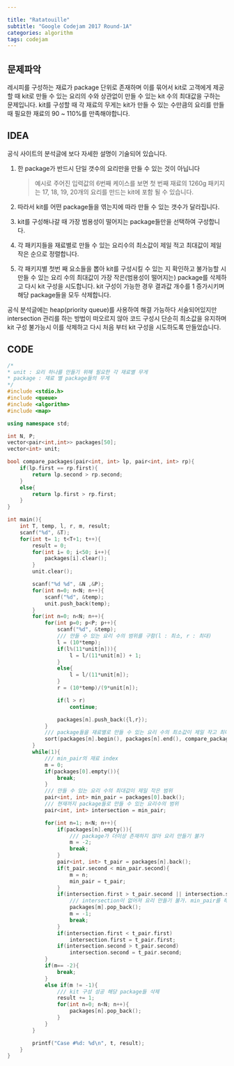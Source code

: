 ```yaml
---

title: "Ratatouille"
subtitle: "Google Codejam 2017 Round-1A"
categories: algorithm
tags: codejam
---
```


## 문제파악

레시피를 구성하는 재료가 package 단위로 존재하며 이를 묶어서 kit로 고객에게 제공 할 때 kit로 만들 수 있는 요리의 수와 상관없이 만들 수 있는 kit 수의 최대값을 구하는 문제입니다. kit를 구성할 때 각 재료의 무게는 kit가 만들 수 있는 수만큼의 요리를 만들 때 필요한 재료의 90 ~ 110%를 만족해야합니다.



## IDEA

공식 사이트의 분석글에 보다 자세한 설명이 기술되어 있습니다.

1. 한 package가 반드시 단일 갯수의 요리만을 만들 수 있는 것이 아닙니다

   > 예시로 주어진 입력값의 6번째 케이스를 보면 첫 번째 재료의 1260g 패키지는 17, 18, 19, 20개의 요리를 만드는 kit에 포함 될 수 있습니다.

2. 따라서 kit를 어떤 package들을 엮는지에 따라 만들 수 있는 갯수가 달라집니다.

3. kit를 구성해나갈 때 가장 범용성이 떨어지는 package들만을 선택하여 구성합니다.

4. 각 패키지들을 재료별로 만들 수 있는 요리수의 최소값이 제일 적고 최대값이 제일 작은 순으로 정렬합니다.

5. 각 패키지별 첫번 째 요소들을 뽑아 kit를 구성시킬 수 있는 지 확인하고 불가능할 시 만들 수 있는 요리 수의 최대값이 가장 작은(범용성이 떨어지는) package를 삭제하고 다시 kit 구성을 시도합니다. kit 구성이 가능한 경우 결과값 개수를 1 증가시키며 해당 package들을 모두 삭제합니다.

공식 분석글에는 heap(priority queue)를 사용하여 해결 가능하다 서술되어있지만 intersection 관리를 하는 방법이 떠오르지 않아 코드 구성시 단순히 최소값을 유지하며 kit 구성 불가능시 이를 삭제하고 다시 처음 부터 kit 구성을 시도하도록 만들었습니다. 



## CODE

```c++
/*
* unit : 요리 하나를 만들기 위해 필요한 각 재료별 무게
* package : 재료 별 package들의 무게
*/
#include <stdio.h>
#include <queue>
#include <algorithm>
#include <map>

using namespace std;

int N, P;
vector<pair<int,int>> packages[50];
vector<int> unit;

bool compare_packages(pair<int, int> lp, pair<int, int> rp){
    if(lp.first == rp.first){
        return lp.second > rp.second;
    }
    else{
        return lp.first > rp.first;
    }
}

int main(){
    int T, temp, l, r, m, result;
    scanf("%d", &T);
    for(int t= 1; t<T+1; t++){
        result = 0;
        for(int i= 0; i<50; i++){
            packages[i].clear();
        }
        unit.clear();

        scanf("%d %d", &N ,&P);
        for(int n=0; n<N; n++){
            scanf("%d", &temp);
            unit.push_back(temp);
        }
        for(int n=0; n<N; n++){
            for(int p=0; p<P; p++){
                scanf("%d", &temp);
                /// 만들 수 있는 요리 수의 범위를 구함(l : 최소, r : 최대)
                l = (10*temp);
                if(l%(11*unit[n])){
                    l = l/(11*unit[n]) + 1;
                }
                else{
                    l = l/(11*unit[n]);
                }
                r = (10*temp)/(9*unit[n]);

                if(l > r)
                    continue;

                packages[n].push_back({l,r});
            }
            /// package들을 재료별로 만들 수 있는 요리 수의 최소값이 제일 작고 최대 값이 제일 작은 순으로 정렬
            sort(packages[n].begin(), packages[n].end(), compare_packages);
        }
        while(1){
            /// min_pair의 재료 index
            m = 0;
            if(packages[0].empty()){
                break;
            }
            /// 만들 수 있는 요리 수의 최대값이 제일 작은 범위
            pair<int, int> min_pair = packages[0].back();
            /// 현재까지 package들로 만들 수 있는 요리수의 범위
            pair<int, int> intersection = min_pair;

            for(int n=1; n<N; n++){
                if(packages[n].empty()){
                    /// package가 더이상 존재하지 않아 요리 만들기 불가
                    m = -2;
                    break;
                }
                pair<int, int> t_pair = packages[n].back();
                if(t_pair.second < min_pair.second){
                    m = n;
                    min_pair = t_pair;
                }
                if(intersection.first > t_pair.second || intersection.second < t_pair.first){
                    /// intersection이 없어져 요리 만들기 불가. min_pair를 해당 재료에서 삭제
                    packages[m].pop_back();
                    m = -1;
                    break;
                }
                if(intersection.first < t_pair.first)
                    intersection.first = t_pair.first;
                if(intersection.second > t_pair.second)
                    intersection.second = t_pair.second;
            }
            if(m== -2){
                break;
            }
            else if(m != -1){
                /// kit 구성 성공 해당 package들 삭제
                result += 1;
                for(int n=0; n<N; n++){
                    packages[n].pop_back();
                }
            }
        }

        printf("Case #%d: %d\n", t, result);
    }
}
```

